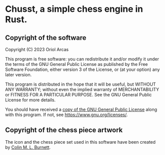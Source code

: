 # Chusst, a simple chess engine in Rust.

## Copyright of the software

Copyright (C) 2023 Oriol Arcas

This program is free software: you can redistribute it and/or modify
it under the terms of the GNU General Public License as published by
the Free Software Foundation, either version 3 of the License, or
(at your option) any later version.

This program is distributed in the hope that it will be useful,
but WITHOUT ANY WARRANTY; without even the implied warranty of
MERCHANTABILITY or FITNESS FOR A PARTICULAR PURPOSE.  See the
GNU General Public License for more details.

You should have received a [copy of the GNU General Public License](LICENSE.txt)
along with this program.  If not, see <https://www.gnu.org/licenses/>.

## Copyright of the chess piece artwork

The icon and the chess piece set used in this software have been created by [Colin M. L. Burnett](https://en.wikipedia.org/wiki/User:Cburnett).
